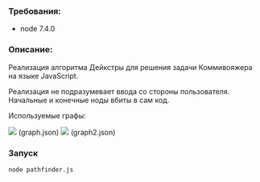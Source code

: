 ### Требования:

- node 7.4.0

### Описание:

Реализация алгоритма Дейкстры для решения задачи Коммивояжера на языке JavaScript.

Реализация не подразумевает ввода со стороны пользователя. Начальные и конечные ноды вбиты в сам код.

Используемые графы: 

![](https://upload.wikimedia.org/wikipedia/commons/5/57/Dijkstra_Animation.gif)
(graph.json)
![](http://netclo.ru/wp-content/uploads/2016/12/example-5.png)
(graph2.json)

### Запуск

`node pathfinder.js`